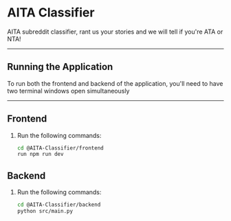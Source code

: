 # AITA Classifier

AITA subreddit classifier, rant us your stories and we will tell if you're ATA or NTA!

---

## Running the Application

To run both the frontend and backend of the application, you'll need to have two terminal windows open simultaneously 

---

## Frontend

1. Run the following commands:
    ```bash
   cd @AITA-Classifier/frontend
   run npm run dev

## Backend

1. Run the following commands:
    ```bash
   cd @AITA-Classifier/backend
   python src/main.py

